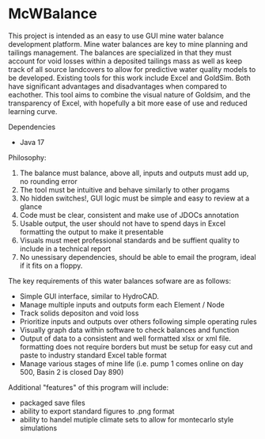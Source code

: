 # McWBalance
This project is intended as an easy to use GUI mine water balance development platform. Mine water balances are key to
mine planning and tailings management. The balances are specialized in that they must account for void losses within
a deposited tailings mass as well as keep track of all source landcovers to allow for predictive water quality models
to be developed. Existing tools for this work include Excel and GoldSim. Both have significant advantages and disadvantages
when compared to eachother. This tool aims to combine the visual nature of Goldsim, and the transparency of Excel, with hopefully
a bit more ease of use and reduced learning curve. 

Dependencies
- Java 17

Philosophy:
1) The balance must balance, above all, inputs and outputs must add up, no rounding error
2) The tool must be intuitive and behave similarly to other progams
3) No hidden switches!, GUI logic must be simple and easy to review at a glance
4) Code must be clear, consistent and make use of JDOCs annotation 
5) Usable output, the user should not have to spend days in Excel formatting the output to make it presentable
6) Visuals must meet professional standards and be suffient quality to include in a technical report
7) No unessisary dependencies, should be able to email the program, ideal if it fits on a floppy.    

The key requirements of this water balances sofware are as follows:
-  Simple GUI interface, similar to HydroCAD.
-  Manage multiple inputs and outputs form each Element / Node
-  Track solids depositon and void loss
-  Prioritize inputs and outputs over others following simple operating rules
-  Visually graph data within software to check balances and function
-  Output of data to a consistent and well formatted xlsx or xml file. formatting does not require borders but must be setup for
   easy cut and paste to industry standard Excel table format
-  Manage various stages of mine life (i.e. pump 1 comes online on day 500, Basin 2 is closed Day 890)

Additional "features" of this program will include:
-  packaged save files
-  ability to export standard figures to .png format
-  ability to handel mutiple climate sets to allow for montecarlo style simulations
